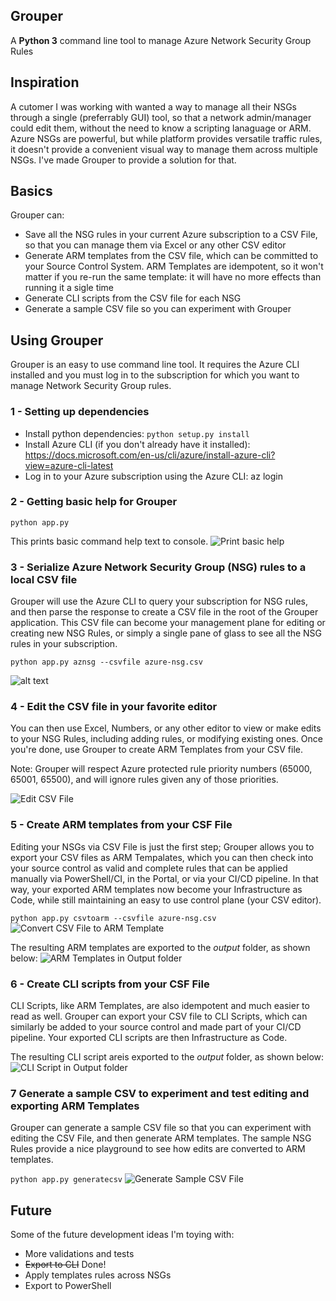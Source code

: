 ## Grouper
A **Python 3** command line tool to manage Azure Network Security Group Rules

## Inspiration
A cutomer I was working with wanted a way to manage all their NSGs through a single (preferrably GUI) tool, so that a network admin/manager could edit them, without the need to know a scripting lanaguage or ARM. Azure NSGs are powerful, but while platform provides versatile traffic rules, it doesn't provide a convenient visual way to manage them across multiple NSGs. I've made Grouper to provide a solution for that.

## Basics
Grouper can:
- Save all the NSG rules in your current Azure subscription to a CSV File, so that you can manage them via Excel or any other CSV editor
- Generate ARM templates from the CSV file, which can be committed to your Source Control System. ARM Templates are idempotent, so it won't matter if you re-run the same template: it will have no more effects than running it a sigle time
- Generate CLI scripts from the CSV file for each NSG
- Generate a sample CSV file so you can experiment with Grouper

## Using Grouper
Grouper is an easy to use command line tool. It requires the Azure CLI installed and you must log in to the subscription for which you want to manage Network Security Group rules.

### 1 - Setting up dependencies
- Install python dependencies: `python setup.py install`
- Install Azure CLI (if you don't already have it installed): https://docs.microsoft.com/en-us/cli/azure/install-azure-cli?view=azure-cli-latest
- Log in to your Azure subscription using the Azure CLI: az login

### 2 - Getting basic help for Grouper
`python app.py `

This prints basic command help text to console.
![Print basic help](https://raw.githubusercontent.com/marlinspike/grouper/master/readme/grouper-1.png)

### 3 - Serialize Azure Network Security Group (NSG) rules to a local CSV file
Grouper will use the Azure CLI to query your subscription for NSG rules, and then parse the response to create a CSV file in the root of the Grouper application. This CSV file can become your management plane for editing or creating new NSG Rules, or simply a single pane of glass to see all the NSG rules in your subscription.

`python app.py aznsg --csvfile azure-nsg.csv`

![alt text](https://raw.githubusercontent.com/marlinspike/grouper/master/readme/grouper-aznsg.png)

### 4 - Edit the CSV file in your favorite editor
You can then use Excel, Numbers, or any other editor to view or make edits to your NSG Rules, including adding rules, or modifying existing ones. Once you're done, use Grouper to create ARM Templates from your CSV file.

Note: Grouper will respect Azure protected rule priority numbers (65000, 65001, 65500), and will ignore rules given any of those priorities.

![Edit CSV File](https://raw.githubusercontent.com/marlinspike/grouper/master/readme/grouper-edit-csv.png)

### 5 - Create ARM templates from your CSF File
Editing your NSGs via CSV File is just the first step; Grouper allows you to export your CSV files as ARM Tempalates, which you can then check into your source control as valid and complete rules that can be applied manually via PowerShell/CI, in the Portal, or via your CI/CD pipeline. In that way, your exported ARM templates now become your Infrastructure as Code, while still maintaining an easy to use control plane (your CSV editor).

`python app.py csvtoarm --csvfile azure-nsg.csv`
![Convert CSV File to ARM Template](https://raw.githubusercontent.com/marlinspike/grouper/master/readme/grouper-csvtoarm.png)

The resulting ARM templates are exported to the *output* folder, as shown below:
![ARM Templates in Output folder](https://raw.githubusercontent.com/marlinspike/grouper/master/readme/grouper-armtemplates.png)


### 6 - Create CLI scripts from your CSF File
CLI Scripts, like ARM Templates, are also idempotent and much easier to read as well. Grouper can export your CSV file to CLI Scripts, which
can similarly be added to your source control and made part of your CI/CD pipeline. Your exported CLI scripts are then Infrastructure as Code.

The resulting CLI script areis exported to the *output* folder, as shown below:
![CLI Script in Output folder](https://raw.githubusercontent.com/marlinspike/grouper/master/readme/grouper-csvtocli.png)


### 7 Generate a sample CSV to experiment and test editing and exporting ARM Templates
Grouper can generate a sample CSV file so that you can experiment with editing the CSV File, and then generate ARM templates. The sample NSG Rules provide a nice playground to see how edits are converted to ARM templates.

`python app.py generatecsv`
![Generate Sample CSV File](https://raw.githubusercontent.com/marlinspike/grouper/master/readme/grouper-generatecsv.png)


## Future
Some of the future development ideas I'm toying with:
- More validations and tests
- ~~Export to CLI~~ Done!
- Apply templates rules across NSGs
- Export to PowerShell